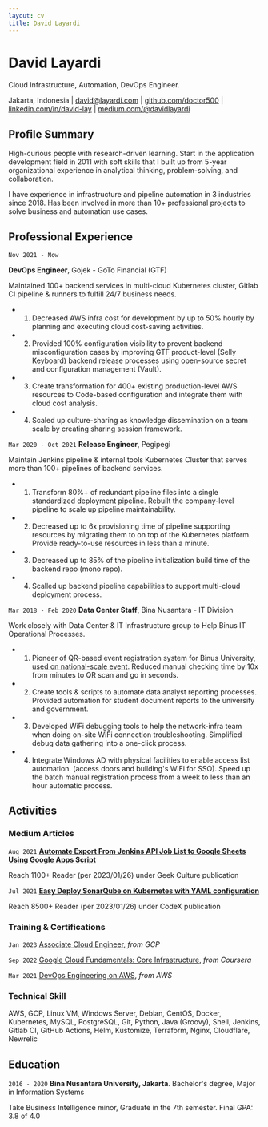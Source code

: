 ```yaml
---
layout: cv
title: David Layardi
---
```

# David Layardi
Cloud Infrastructure, Automation, DevOps Engineer.

<div id="webaddress">
<text>Jakarta, Indonesia</text>
| <a href="mailto:david@layardi.com">david@layardi.com</a>
| <a href="https://github.com/doctor500">github.com/doctor500</a>
| <a href="https://www.linkedin.com/in/david-lay/">linkedin.com/in/david-lay</a>
| <a href="https://medium.com/@davidlayardi">medium.com/@davidlayardi</a>
</div>


## Profile Summary



High-curious people with research-driven learning. Start in the application development field in 2011 with soft skills that I built up from 5-year organizational experience in analytical thinking, problem-solving, and collaboration.

I have experience in infrastructure and pipeline automation in 3 industries since 2018. Has been involved in more than 10+ professional projects to solve business and automation use cases.

## Professional Experience

`Nov 2021 - Now`

__DevOps Engineer__, Gojek - GoTo Financial (GTF)

Maintained 100+ backend services in multi-cloud Kubernetes cluster, Gitlab CI pipeline & runners to fulfill 24/7 business needs.

- 1) Decreased AWS infra cost for development by up to 50% hourly by planning and executing cloud cost-saving activities.

- 2) Provided 100% configuration visibility to prevent backend misconfiguration cases by improving GTF product-level (Selly Keyboard) backend release processes using open-source secret and configuration management (Vault). 

- 3) Create transformation for 400+ existing production-level AWS resources to Code-based configuration and integrate them with cloud cost analysis.

- 4) Scaled up culture-sharing as knowledge dissemination on a team scale by creating sharing session framework.

`Mar 2020 - Oct 2021`
__Release Engineer__, Pegipegi

Maintain Jenkins pipeline & internal tools Kubernetes Cluster that serves more than 100+ pipelines of backend services.


- 1) Transform 80%+ of redundant pipeline files into a single standardized deployment pipeline. Rebuilt the company-level pipeline to scale up pipeline maintainability.

- 2) Decreased up to 6x provisioning time of pipeline supporting resources by migrating them to on top of the Kubernetes platform. Provide ready-to-use resources in less than a minute.

- 3) Decreased up to 85% of the pipeline initialization build time of the backend repo (mono repo).

- 4) Scalled up backend pipeline capabilities to support multi-cloud deployment process.

`Mar 2018 - Feb 2020`
__Data Center Staff__, Bina Nusantara - IT Division


Work closely with Data Center & IT Infrastructure group to Help Binus IT Operational Processes.


- 1) Pioneer of QR-based event registration system for Binus University, [<u>used on national-scale event</u>](https://binus.ac.id/2019/01/sarasehan-dialog-nasional-bersama-menteri-ristekdikti-republik-nasional/). Reduced manual checking time by 10x from minutes to QR scan and go in seconds. 

- 2) Create tools & scripts to automate data analyst reporting processes. Provided automation for student document reports to the university and government.

- 3) Developed WiFi debugging tools to help the network-infra team when doing on-site WiFi connection troubleshooting. Simplified debug data gathering into a one-click process.
  
- 4) Integrate Windows AD with physical facilities to enable access list automation. (access doors and building's WiFi for SSO). Speed up the batch manual registration process from a week to less than an hour automatic process.



<!-- <div style="page-break-after: always;"></div> -->
## Activities
### Medium Articles
`Aug 2021`
[**Automate Export From Jenkins API Job List to Google Sheets Using Google Apps Script**](https://medium.com/geekculture/automate-export-from-jenkins-api-job-list-to-google-sheets-using-google-apps-script-2eef44008bdc)

Reach 1100+ Reader (per 2023/01/26) under Geek Culture publication

`Jul 2021`
[**Easy Deploy SonarQube on Kubernetes with YAML configuration**](https://medium.com/codex/easy-deploy-sonarqube-on-kubernetes-with-yaml-configuration-27f5adc8de90)

Reach 8500+ Reader (per 2023/01/26) under CodeX publication

### Training & Certifications

`Jan 2023`
[Associate Cloud Engineer](https://www.credential.net/3e62c331-8419-43d6-9d48-849d04182582), *from GCP*

`Sep 2022`
[Google Cloud Fundamentals: Core Infrastructure](https://www.coursera.org/account/accomplishments/verify/B2V6L4ZSGNUH), *from Coursera*

`Mar 2021`
[DevOps Engineering on AWS](https://1drv.ms/b/s!AgiuQdtA6DaqkRFlSnO8rKrDO8iQ?e=htxgE9), *from AWS*



### Technical Skill


AWS, GCP, Linux VM, Windows Server, Debian, CentOS, Docker, Kubernetes, MySQL, PostgreSQL, Git, Python, Java (Groovy), Shell, Jenkins, Gitlab CI, GitHub Actions, Helm, Kustomize, Terraform, Nginx, Cloudflare, Newrelic


## Education

`2016 - 2020`
__Bina Nusantara University, Jakarta__. Bachelor's degree, Major in Information Systems

Take Business Intelligence minor, Graduate in the 7th semester. Final GPA: 3.8 of 4.0

<!-- ### Footer
Last updated: Jan 2023 -->

